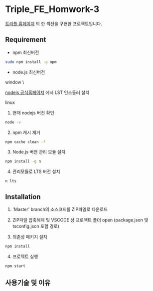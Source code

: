 # Triple_FE_Homwork-3

[트리플 홈페이지](https://triple.guide/intro/) 의 한 섹션을 구현한 프로젝트입니다.

## Requirement

- npm 최신버전

```bash
sudo npm install -g npm
```

- node.js 최신버전

window \\

[nodejs 공식홈페이지](nodejs.org) 에서 LST 인스톨러 설치

linux

1. 현재 nodejs 버전 확인

```bash
node -v
```

2. npm 캐시 제거

```bash
npm cache clean -f
```

3. Node.js 버전 관리 모듈 설치

```bash
npm install -g n
```

4. 관리모듈로 LTS 버전 설치

```bash
n lts
```

## Installation

1. 'Master' branch의 소스코드를 ZIP파일로 다운로드

2. ZIP파일 압축해제 및 VSCODE 상 프로젝트 폴더 open (package.json 및 tsconfig.json 포함 경로)

3. 의존성 패키지 설치

```bash
npm install
```

4. 프로젝트 실행

```bash
npm start
```

## 사용기술 및 이유
